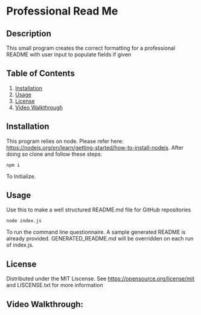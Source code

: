 # Professional Read Me

## Description
This small program creates the correct formatting for a professional README with user input to populate fields if given

## Table of Contents
<ol>
  <li><a href="#Installation">Installation</a></li>
  <li><a href="#usage">Usage</a></li>
  <li><a href="#license">License</a></li>
  <li><a href="#video-walkthrough">Video Walkthrough</a></li>
</ol>

## Installation
This program relies on node. Please refer here: https://nodejs.org/en/learn/getting-started/how-to-install-nodejs. After doing so clone and follow these steps:
```
npm i
```
To Initialize. 
## Usage
Use this to make a well structured README.md file for GitHub repositories 
```
node index.js
```
To run the command line questionnaire. A sample generated README is already provided. GENERATED_README.md will be overridden on each run of index.js.

## License
Distributed under the MIT Liscense. See https://opensource.org/license/mit and LISCENSE.txt for more information

## Video Walkthrough:

